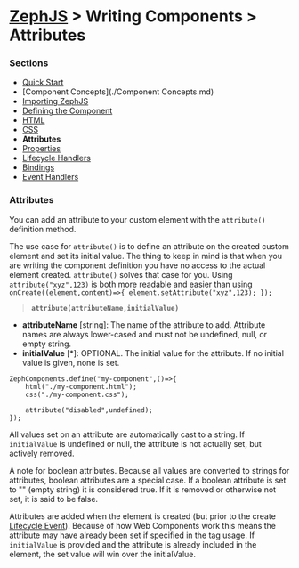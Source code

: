 # [ZephJS](../README.md) > Writing Components > Attributes

### Sections

- [Quick Start](./ComponentQuickStart.md)
- [Component Concepts](./Component Concepts.md)
- [Importing ZephJS](./ComponentImporting.md)
- [Defining the Component](./ComponentDefinition.md)
- [HTML](./ComponentMarkup.md)
- [CSS](./ComponentStyling.md)
- **Attributes**
- [Properties](./ComponentProperties.md)
- [Lifecycle Handlers](./ComponentLifecycleHandlers.md)
- [Bindings](./ComponentBindings.md)
- [Event Handlers](./ComponentEvents.md)

### Attributes

You can add an attribute to your custom element with the `attribute()` definition method.

The use case for `attribute()` is to define an attribute on the created custom element and set its initial value.  The thing to keep in mind is that when you are writing the component definition you have no access to the actual element created.  `attribute()` solves that case for you.  Using `attribute("xyz",123)` is both more readable and easier than using `onCreate((element,content)=>{ element.setAttribute("xyz",123); });`

> **`attribute(attributeName,initialValue)`**
 - **attributeName** [string]: The name of the attribute to add.  Attribute names are always lower-cased and must not be undefined, null, or empty string.
 - **initialValue** [*]: OPTIONAL. The initial value for the attribute. If no initial value is given, none is set.

```
ZephComponents.define("my-component",()=>{
	html("./my-component.html");
	css("./my-component.css");

	attribute("disabled",undefined);
});
```

All values set on an attribute are automatically cast to a string. If `initialValue` is undefined or null, the attribute is not actually set, but actively removed.

A note for boolean attributes.  Because all values are converted to strings for attributes, boolean attributes are a special case.  If a boolean attribute is set to "" (empty string) it is considered true.  If it is removed or otherwise not set, it is said to be false.

Attributes are added when the element is created (but prior to the create [Lifecycle Event](./ComponentLifecycleHandlers.md)).  Because of how Web Components work this means the attribute may have already been set if specified in the tag usage. If `initialValue` is provided and the attribute is already included in the element, the set value will win over the initialValue.
